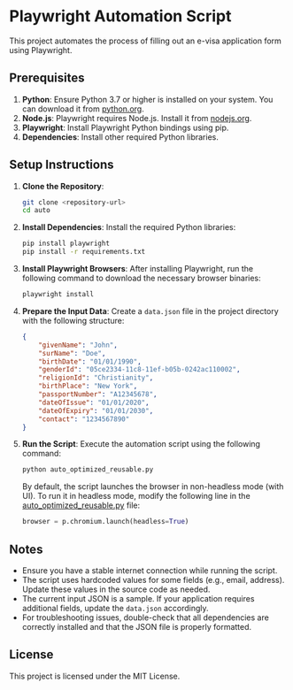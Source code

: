 # Playwright Automation Script

This project automates the process of filling out an e-visa application form using Playwright.

## Prerequisites

1. **Python**: Ensure Python 3.7 or higher is installed on your system. You can download it from [python.org](https://www.python.org/).
2. **Node.js**: Playwright requires Node.js. Install it from [nodejs.org](https://nodejs.org/).
3. **Playwright**: Install Playwright Python bindings using pip.
4. **Dependencies**: Install other required Python libraries.

## Setup Instructions

1. **Clone the Repository**:
   ```bash
   git clone <repository-url>
   cd auto
   ```

2. **Install Dependencies**:
   Install the required Python libraries:
   ```bash
   pip install playwright
   pip install -r requirements.txt
   ```

3. **Install Playwright Browsers**:
   After installing Playwright, run the following command to download the necessary browser binaries:
   ```bash
   playwright install
   ```

4. **Prepare the Input Data**:
   Create a `data.json` file in the project directory with the following structure:
   ```json
   {
       "givenName": "John",
       "surName": "Doe",
       "birthDate": "01/01/1990",
       "genderId": "05ce2334-11c8-11ef-b05b-0242ac110002",
       "religionId": "Christianity",
       "birthPlace": "New York",
       "passportNumber": "A12345678",
       "dateOfIssue": "01/01/2020",
       "dateOfExpiry": "01/01/2030",
       "contact": "1234567890"
   }
   ```

5. **Run the Script**:
   Execute the automation script using the following command:
   ```bash
   python auto_optimized_reusable.py
   ```
   By default, the script launches the browser in non-headless mode (with UI). To run it in headless mode, modify the following line in the [auto_optimized_reusable.py](auto_optimized_reusable.py) file:
   ```python
   browser = p.chromium.launch(headless=True)
   ```

## Notes

- Ensure you have a stable internet connection while running the script.
- The script uses hardcoded values for some fields (e.g., email, address). Update these values in the source code as needed.
- The current input JSON is a sample. If your application requires additional fields, update the `data.json` accordingly.
- For troubleshooting issues, double-check that all dependencies are correctly installed and that the JSON file is properly formatted.

## License

This project is licensed under the MIT License.